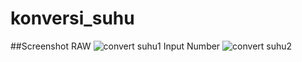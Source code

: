 # konversi_suhu
##Screenshot
RAW
![convert suhu1](https://user-images.githubusercontent.com/74538482/201578954-f0edd5dd-3c4e-4bd8-9b54-ac4b63ac4554.jpeg)
Input Number
![convert suhu2](https://user-images.githubusercontent.com/74538482/201579006-5e3bbf01-d6df-448a-ae65-36044cb08346.jpeg)
